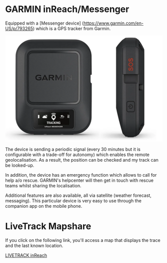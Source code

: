 # GARMIN inReach/Messenger

Equipped with a [Messenger device] (https://www.garmin.com/en-US/p/793265) which is a GPS tracker from Garmin.

![Garmin Messenger](assets/images/Garmin_messenger.png)

The device is sending a periodic signal (every 30 minutes but it is configurable with a trade-off for autonomy) which enables the remote geolocalisation. As a result, the position can be checked and my track can be looked-up.

In addition, the device has an emergency function which allows to call for help a/o rescue. GARMIN's helpcenter will then get in touch with rescue teams whilst sharing the localisation.

Additional features are also available, all via satellite (weather forecast, messaging). This particular device is very easy to use through the companion app on the mobile phone.

# LiveTrack Mapshare

If you click on the following link, you'll access a map that displays the trace and the last known location.

[LIVETRACK inReach](https://share.garmin.com/3f)